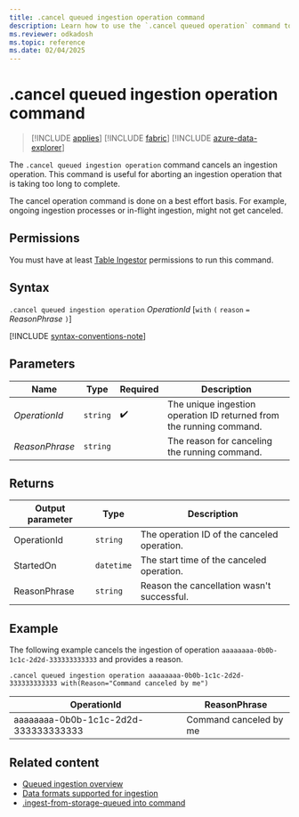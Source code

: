 ```yaml
---
title: .cancel queued ingestion operation command
description: Learn how to use the `.cancel queued operation` command to cancel a long-running operation.
ms.reviewer: odkadosh
ms.topic: reference
ms.date: 02/04/2025
---
```

# .cancel queued ingestion operation command

> [!INCLUDE [applies](../../includes/applies-to-version/applies.md)] [!INCLUDE [fabric](../../includes/applies-to-version/fabric.md)] [!INCLUDE [azure-data-explorer](../../includes/applies-to-version/azure-data-explorer.md)]

The `.cancel queued ingestion operation` command cancels an ingestion operation. This command is useful for aborting an ingestion operation that is taking too long to complete.

The cancel operation command is done on a best effort basis. For example, ongoing ingestion processes or in-flight ingestion, might not get canceled.

## Permissions

You must have at least [Table Ingestor](../../access-control/role-based-access-control.md) permissions to run this command.

## Syntax

`.cancel queued ingestion operation` *OperationId* [`with` `(` `reason` `=` *ReasonPhrase* `)`]

[!INCLUDE [syntax-conventions-note](../../includes/syntax-conventions-note.md)]

## Parameters

| Name | Type | Required | Description |
|--|--|--|--|
| *OperationId* | `string` |  :heavy_check_mark: | The unique ingestion operation ID returned from the running command.|
| *ReasonPhrase* | `string` | | The reason for canceling the running command.|

## Returns

|Output parameter |Type |Description|
|---|---|---|
|OperationId | `string` | The operation ID of the canceled operation.|
|StartedOn | `datetime` | The start time of the canceled operation. |
|ReasonPhrase | `string` | Reason the cancellation wasn't successful. |

## Example

The following example cancels the ingestion of operation `aaaaaaaa-0b0b-1c1c-2d2d-333333333333` and provides a reason.

<!-- csl -->
```Kusto
.cancel queued ingestion operation aaaaaaaa-0b0b-1c1c-2d2d-333333333333 with(Reason="Command canceled by me")
```

|OperationId|ReasonPhrase|
|---|---|
|aaaaaaaa-0b0b-1c1c-2d2d-333333333333|Command canceled by me|

## Related content

* [Queued ingestion overview](queued-ingestion-overview.md)
* [Data formats supported for ingestion](../../ingestion-supported-formats.md)
* [.ingest-from-storage-queued into command](ingest-from-storage-queued.md)
